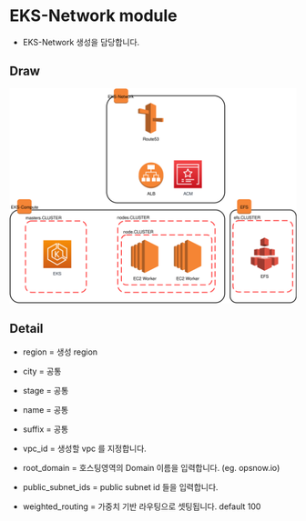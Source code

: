 # EKS-Network module

* EKS-Network 생성을 담당합니다.

## Draw

![](./img/img-draw-valve-eks-4steps.svg)

## Detail

* region = 생성 region
* city   = 공통
* stage  = 공통
* name   = 공통
* suffix = 공통

* vpc_id = 생성할 vpc 를 지정합니다.

* root_domain = 호스팅영역의 Domain 이름을 입력합니다. (eg. opsnow.io)

* public_subnet_ids = public subnet id 들을 입력합니다.

* weighted_routing = 가중치 기반 라우팅으로 셋팅됩니다. default 100
